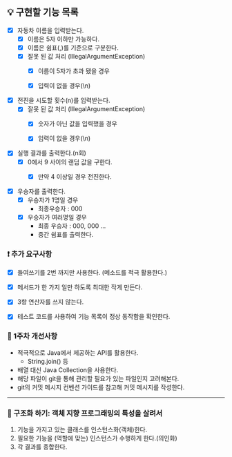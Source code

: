 ## 💡 구현할 기능 목록


- [x] 자동차 이름을 입력받는다.
  - [x] 이름은 5자 이하만 가능하다.
  - [x] 이름은 쉼표(,)를 기준으로 구분한다.
  - [x] 잘못 된 값 처리 (IllegalArgumentException)
    - [x] 이름이 5자가 초과 됐을 경우
    - [x] 입력이 없을 경우(\n)


- [x] 전진을 시도할 횟수(n)를 입력받는다.
  - [x] 잘못 된 값 처리 (IllegalArgumentException)
    - [x] 숫자가 아닌 값을 입력했을 경우
    - [x] 입력이 없을 경우(\n)


- [x] 실행 결과를 출력한다.(n회)
  - [x] 0에서 9 사이의 랜덤 값을 구한다.
    - [x] 만약 4 이상일 경우 전진한다.


- [x] 우승자를 출력한다.
  - [x] 우승자가 1명일 경우
    - 최종우승자 : 000
  - [x] 우승자가 여러명일 경우 
    - 최종 우승자 : 000, 000 ...
    - 중간 쉼표를 출력한다.


### ❗ 추가 요구사항
- [x] 들여쓰기를 2번 까지만 사용한다. (메소드를 적극 활용한다.)
- [x] 메서드가 한 가지 일만 하도록 최대한 작게 만든다.
- [x] 3항 연산자를 쓰지 않는다.
- [x] 테스트 코드를 사용하여 기능 목록이 정상 동작함을 확인한다.


### 💯 1주차 개선사항
- 적극적으로 Java에서 제공하는 API를 활용한다.
  - String.join() 등
- 배열 대신 Java Collection을 사용한다.
- 해당 파일이 git을 통해 관리할 필요가 있는 파일인지 고려해본다.
- git의 커밋 메시지 컨벤션 가이드를 참고해 커밋 메시지를 작성한다.


-----------------------------------

### 🧩 구조화 하기: 객체 지향 프로그래밍의 특성을 살려서 
1. 기능을 가지고 있는 클래스를 인스턴스화(객체)한다.
2. 필요한 기능을 (역할에 맞는) 인스턴스가 수행하게 한다.(의인화)
3. 각 결과를 종합한다.